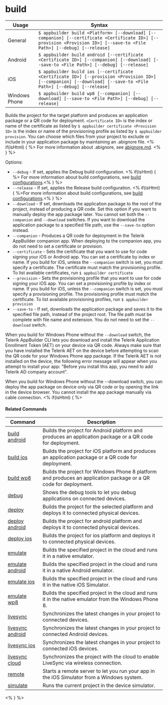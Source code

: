 build
==========

Usage | Syntax
------|-------
General | `$ appbuilder build <Platform> [--download] [--companion] [--certificate <Certificate ID>] [--provision <Provision ID>] [--save-to <File Path>] [--debug] [--release]`
Android | `$ appbuilder build android [--certificate <Certificate ID>] [--companion] [--download] [--save-to <File Path>] [--debug] [--release]`
iOS | `$ appbuilder build ios [--certificate <Certificate ID>] [--provision <Provision ID>] [--companion] [--download] [--save-to <File Path>] [--debug] [--release]`
Windows Phone |`$ appbuilder build wp8 [--companion] [--download] [--save-to <File Path>] [--debug] [--release]`


Builds the project for the target platform and produces an application package or a QR code for deployment.
`<Certificate ID>` is the index or name of the certificate as listed by `$ appbuilder certificate <Provision ID>` is the index or name of the provisioning profile as listed by `$ appbuilder provision`.
You can choose which files from your project to exclude or include in your application package by maintaining an .abignore file.
<% if(isHtml) { %>
For more information about .abignore, see [abignore.md](https://github.com/Icenium/icenium-cli/blob/release/ABIGNORE.md).
<% } %>

Options:
* `--debug` - If set, applies the Debug build configuration. <% if(isHtml) { %> For more information about build configurations, see [build configurations](http://docs.telerik.com/platform/appbuilder/build-configurations/overview).<% } %>
* `--release` - If set, applies the Release build configuration. <% if(isHtml) { %>For more information about build configurations, see [build configurations](http://docs.telerik.com/platform/appbuilder/build-configurations/overview).<% } %>
* `--download` - If set, downloads the application package to the root of the project, instead of producing a QR code. Set this option if you want to manually deploy the app package later. You cannot set both the `--companion` and `--download` switches. If you want to download the application package to a specified file path, use the `--save-to` option instead.
* `--companion` - Produces a QR code for deployment in the Telerik AppBuilder companion app. When deploying to the companion app, you do not need to set a certificate or provision.
* `--certificate` - Sets the certificate that you want to use for code signing your iOS or Android app. You can set a certificate by index or name. If you build for iOS, unless the `--companion` switch is set, you must specify a certificate. The certificate must match the provisioning profile. To list available certificates, run `$ appbuilder certificate`    
* `--provision` - Sets the provisioning profile that you want to use for code signing your iOS app. You can set a provisioning profile by index or name. If you build for iOS, unless the `--companion` switch is set, you must specify a provisioning profile. The provisioning profile must match the certificate. To list available provisioning profiles, run `$ appbuilder provision`    
* `--save-to` - If set, downloads the application package and saves it to the specified file path, instead of the project root. The file path must be complete with file name and extension. You do not need to set the `--download` switch.

When you build for Windows Phone without the `--download` switch, the Telerik AppBuilder CLI lets you download and install the Telerik Application Enrollment Token (AET) on your device via QR code. Always make sure that you have installed the Telerik AET on the device before attempting to scan the QR code for your Windows Phone app package. If the Telerik AET is not installed on the device, the following error message will appear when you attempt to install your app: "Before you install this app, you need to add Telerik AD company account". 

When you build for Windows Phone without the --download switch, you can deploy the app package on device only via QR code or by opening the link in the device browser. You cannot install the app package manually via cable connection.
<% if(isHtml) { %> 

#### Related Commands

Command | Description
----------|----------
[build android](build-android.html) | Builds the project for Android platform and produces an application package or a QR code for deployment.
[build ios](build-ios.html) | Builds the project for iOS platform and produces an application package or a QR code for deployment.
[build wp8](build-wp8.html) | Builds the project for Windows Phone 8 platform and produces an application package or a QR code for deployment.
[debug](debug.html) | Shows the debug tools to let you debug applications on connected devices.
[deploy](deploy.html) | Builds the project for the selected platform and deploys it to connected physical devices.
[deploy android](deploy-android.html) | Builds the project for android platform and deploys it to connected physical devices.
[deploy ios](deploy-ios.html) | Builds the project for ios platform and deploys it to connected physical devices.
[emulate](emulate.html) | Builds the specified project in the cloud and runs it in a native emulator.
[emulate android](emulate-android.html) | Builds the specified project in the cloud and runs it in a native Android emulator.
[emulate ios](emulate-ios.html) | Builds the specified project in the cloud and runs it in the native iOS Simulator.
[emulate wp8](emulate-wp8.html) | Builds the specified project in the cloud and runs it in the native emulator from the Windows Phone 8.
[livesync](livesync.html) | Synchronizes the latest changes in your project to connected devices.
[livesync android](livesync-android.html) | Synchronizes the latest changes in your project to connected Android devices.
[livesync ios](livesync-ios.html) | Synchronizes the latest changes in your project to connected iOS devices.
[livesync cloud](livesync-cloud.html) | Synchronizes the project with the cloud to enable LiveSync via wireless connection.
[remote](remote.html) | Starts a remote server to let you run your app in the iOS Simulator from a Windows system.
[simulate](simulate.html) | Runs the current project in the device simulator.
<% } %>
